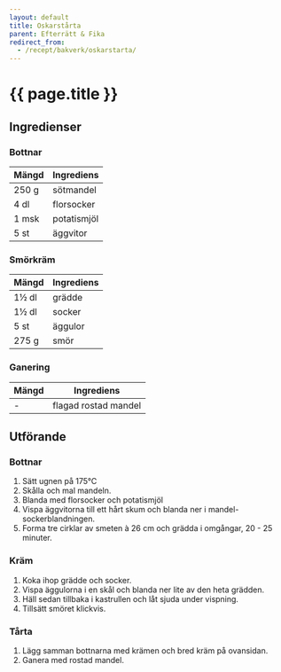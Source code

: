 ```yaml
---
layout: default
title: Oskarstårta
parent: Efterrätt & Fika
redirect_from:
  - /recept/bakverk/oskarstarta/
---
```


# {{ page.title }}

## Ingredienser

### Bottnar

Mängd|Ingrediens
------------ | -------------
250 g|sötmandel
4 dl|florsocker
1 msk|potatismjöl
5 st|äggvitor

### Smörkräm

Mängd| Ingrediens
------------ | -------------
1½ dl|grädde
1½ dl|socker
5 st|äggulor
275 g|smör

### Ganering

Mängd| Ingrediens
------------ | -------------
\-|flagad rostad mandel

## Utförande
### Bottnar
1. Sätt ugnen på 175℃
2. Skålla och mal mandeln.
3. Blanda med florsocker och potatismjöl
4. Vispa äggvitorna till ett hårt skum och blanda ner i mandel-sockerblandningen.
5. Forma tre cirklar av smeten à 26 cm och grädda i omgångar, 20 - 25 minuter.

### Kräm
1. Koka ihop grädde och socker.
2. Vispa äggulorna i en skål och blanda ner lite av den heta grädden.
3. Häll sedan tillbaka i kastrullen och låt sjuda under vispning.
4. Tillsätt smöret klickvis.

### Tårta
1. Lägg samman bottnarna med krämen och bred kräm på ovansidan.
2. Ganera med rostad mandel.

